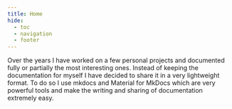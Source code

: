 ```yaml
---
title: Home
hide:
  - toc
  - navigation
  - footer
---
```


Over the years I have worked on a few personal projects and documented fully or partially the most interesting ones. Instead of keeping the documentation for myself I have decided to share it in a very lightweight format. To do so I use mkdocs and Material for MkDocs which are very powerful tools and make the writing and sharing of documentation extremely easy.

